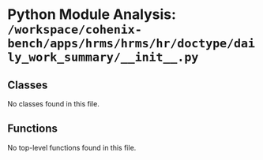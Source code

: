 # Python Module Analysis: `/workspace/cohenix-bench/apps/hrms/hrms/hr/doctype/daily_work_summary/__init__.py`

## Classes

No classes found in this file.


## Functions

No top-level functions found in this file.
